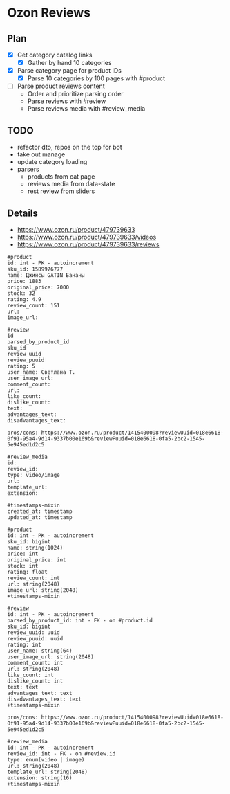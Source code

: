 # Ozon Reviews

## Plan

- [x] Get category catalog links
    - [x] Gather by hand 10 categories
- [x] Parse category page for product IDs
    - [x] Parse 10 categories by 100 pages with #product
- [ ] Parse product reviews content
    - Order and prioritize parsing order
    - Parse reviews with #review
    - Parse reviews media with #review_media

## TODO

- refactor dto, repos on the top for bot
- take out manage
- update category loading
- parsers
    - products from cat page
    - reviews media from data-state
    - rest review from sliders

## Details

- https://www.ozon.ru/product/479739633
- https://www.ozon.ru/product/479739633/videos
- https://www.ozon.ru/product/479739633/reviews

```
#product
id: int - PK - autoincrement
sku_id: 1589976777
name: Джинсы GATIN Бананы
price: 1883
original_price: 7000
stock: 32
rating: 4.9
review_count: 151
url:
image_url:

#review
id
parsed_by_product_id
sku_id
review_uuid
review_puuid
rating: 5
user_name: Светлана Т.
user_image_url:
comment_count:
url:
like_count:
dislike_count:
text:
advantages_text:
disadvantages_text:

pros/cons: https://www.ozon.ru/product/1415400098?reviewUuid=018e6618-0f91-95a4-9d14-9337b00e169b&reviewPuuid=018e6618-0fa5-2bc2-1545-5e945ed1d2c5

#review_media
id:
review_id:
type: video/image
url:
template_url:
extension:

#timestamps-mixin
created_at: timestamp
updated_at: timestamp

#product
id: int - PK - autoincrement
sku_id: bigint
name: string(1024)
price: int
original_price: int
stock: int
rating: float
review_count: int
url: string(2048)
image_url: string(2048)
+timestamps-mixin

#review
id: int - PK - autoincrement
parsed_by_product_id: int - FK - on #product.id 
sku_id: bigint
review_uuid: uuid
review_puuid: uuid
rating: int
user_name: string(64)
user_image_url: string(2048)
comment_count: int
url: string(2048)
like_count: int
dislike_count: int
text: text
advantages_text: text
disadvantages_text: text
+timestamps-mixin

pros/cons: https://www.ozon.ru/product/1415400098?reviewUuid=018e6618-0f91-95a4-9d14-9337b00e169b&reviewPuuid=018e6618-0fa5-2bc2-1545-5e945ed1d2c5

#review_media
id: int - PK - autoincrement
review_id: int - FK - on #review.id 
type: enum(video | image)
url: string(2048)
template_url: string(2048)
extension: string(16)
+timestamps-mixin
```